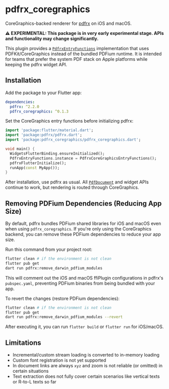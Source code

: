 # pdfrx_coregraphics

CoreGraphics-backed renderer for [pdfrx](https://pub.dev/packages/pdfrx) on iOS and macOS.

**⚠️ EXPERIMENTAL: This package is in very early experimental stage. APIs and functionality may change significantly.**

This plugin provides a [`PdfrxEntryFunctions`](https://pub.dev/documentation/pdfrx/latest/pdfrx/PdfrxEntryFunctions-class.html) implementation that uses PDFKit/CoreGraphics instead of the bundled PDFium
runtime. It is intended for teams that prefer the system PDF stack on Apple platforms while keeping the pdfrx widget
API.

## Installation

Add the package to your Flutter app:

```yaml
dependencies:
  pdfrx: ^2.2.0
  pdfrx_coregraphics: ^0.1.3
```

Set the CoreGraphics entry functions before initializing pdfrx:

```dart
import 'package:flutter/material.dart';
import 'package:pdfrx/pdfrx.dart';
import 'package:pdfrx_coregraphics/pdfrx_coregraphics.dart';

void main() {
  WidgetsFlutterBinding.ensureInitialized();
  PdfrxEntryFunctions.instance = PdfrxCoreGraphicsEntryFunctions();
  pdfrxFlutterInitialize();
  runApp(const MyApp());
}
```

After installation, use pdfrx as usual. All [`PdfDocument`](https://pub.dev/documentation/pdfrx/latest/pdfrx/PdfDocument-class.html) and widget APIs continue to work, but rendering is routed
through CoreGraphics.

## Removing PDFium Dependencies (Reducing App Size)

By default, pdfrx bundles PDFium shared libraries for iOS and macOS even when using `pdfrx_coregraphics`. If you're only using the CoreGraphics backend, you can remove these PDFium dependencies to reduce your app size.

Run this command from your project root:

```bash
flutter clean # if the environment is not clean
flutter pub get
dart run pdfrx:remove_darwin_pdfium_modules
```

This will comment out the iOS and macOS ffiPlugin configurations in pdfrx's `pubspec.yaml`, preventing PDFium binaries from being bundled with your app.

To revert the changes (restore PDFium dependencies):

```bash
flutter clean # if the environment is not clean
flutter pub get
dart run pdfrx:remove_darwin_pdfium_modules --revert
```

After executing it, you can run `flutter build` or `flutter run` for iOS/macOS.

## Limitations

- Incremental/custom stream loading is converted to in-memory loading
- Custom font registration is not yet supported
- In document links are always `xyz` and zoom is not reliable (or omitted) in certain situations
- Text extraction does not fully cover certain scenarios like vertical texts or R-to-L texts so far
